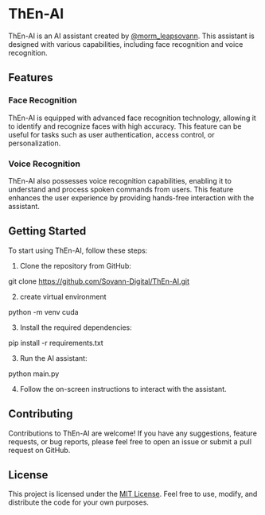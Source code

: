 # ThEn-AI

ThEn-AI is an AI assistant created by [@morm_leapsovann](https://github.com/Sovann-Digital). This assistant is designed with various capabilities, including face recognition and voice recognition.

## Features

### Face Recognition
ThEn-AI is equipped with advanced face recognition technology, allowing it to identify and recognize faces with high accuracy. This feature can be useful for tasks such as user authentication, access control, or personalization.

### Voice Recognition
ThEn-AI also possesses voice recognition capabilities, enabling it to understand and process spoken commands from users. This feature enhances the user experience by providing hands-free interaction with the assistant.

## Getting Started

To start using ThEn-AI, follow these steps:

1. Clone the repository from GitHub:

git clone https://github.com/Sovann-Digital/ThEn-AI.git

2. create virtual environment

python -m venv cuda

3. Install the required dependencies:

pip install -r requirements.txt

3. Run the AI assistant:

python main.py

4. Follow the on-screen instructions to interact with the assistant.

## Contributing

Contributions to ThEn-AI are welcome! If you have any suggestions, feature requests, or bug reports, please feel free to open an issue or submit a pull request on GitHub.

## License

This project is licensed under the [MIT License](LICENSE). Feel free to use, modify, and distribute the code for your own purposes.
